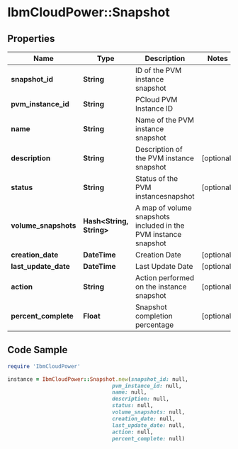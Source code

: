 # IbmCloudPower::Snapshot

## Properties

Name | Type | Description | Notes
------------ | ------------- | ------------- | -------------
**snapshot_id** | **String** | ID of the PVM instance snapshot | 
**pvm_instance_id** | **String** | PCloud PVM Instance ID | 
**name** | **String** | Name of the PVM instance snapshot | 
**description** | **String** | Description of the PVM instance snapshot | [optional] 
**status** | **String** | Status of the PVM instancesnapshot | [optional] 
**volume_snapshots** | **Hash&lt;String, String&gt;** | A map of volume snapshots included in the PVM instance snapshot | 
**creation_date** | **DateTime** | Creation Date | [optional] 
**last_update_date** | **DateTime** | Last Update Date | [optional] 
**action** | **String** | Action performed on the instance snapshot | [optional] 
**percent_complete** | **Float** | Snapshot completion percentage | [optional] 

## Code Sample

```ruby
require 'IbmCloudPower'

instance = IbmCloudPower::Snapshot.new(snapshot_id: null,
                                 pvm_instance_id: null,
                                 name: null,
                                 description: null,
                                 status: null,
                                 volume_snapshots: null,
                                 creation_date: null,
                                 last_update_date: null,
                                 action: null,
                                 percent_complete: null)
```


